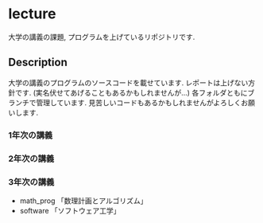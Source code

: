 # lecture
大学の講義の課題, プログラムを上げているリポジトリです.

## Description
大学の講義のプログラムのソースコードを載せています. レポートは上げない方針です. (実名伏せてあげることもあるかもしれませんが...)
各フォルダともにブランチで管理しています.
見苦しいコードもあるかもしれませんがよろしくお願いします.

### 1年次の講義

### 2年次の講義

### 3年次の講義
- math_prog 「数理計画とアルゴリズム」
- software 「ソフトウェア工学」